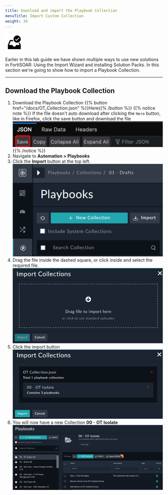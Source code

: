 ```yaml
---
title: Download and import the Playbook Collection
menuTitle: Import Custom Collection
weight: 30
---
```


![Check Box](check_box.svg)

Earlier in this lab guide we have shown multiple ways to use new solutions in FortiSOAR: Using the Import Wizard and installing Solution Packs. In this section we're going to show how to import a Playbook Collection.

---

## Download the Playbook Collection

1. Download the Playbook Collection {{% button href="/docs/OT_Collection.json" %}}Here{{% /button %}}
{{% notice note %}}
If the file doesn't auto download after clicking the `Here` button, like in Firefox, click the save button and download the file
![Save button](save_button_firefox.png)
{{% /notice %}}
2. Navigate to **Automation > Playbooks**
3. Click the **Import** button at the top left.
![Import Collection Button](import_collection.png)
1. Drag the file inside the dashed square, or click inside and select the required file.
![Import Collection Upload](import_collection2.png)
1. Click the import button
![Import Collection Confirm](import_collection3.png)
1. You will now have a new Collection **00 - OT Isolate**
![New OT Collection](new_collection.png)
